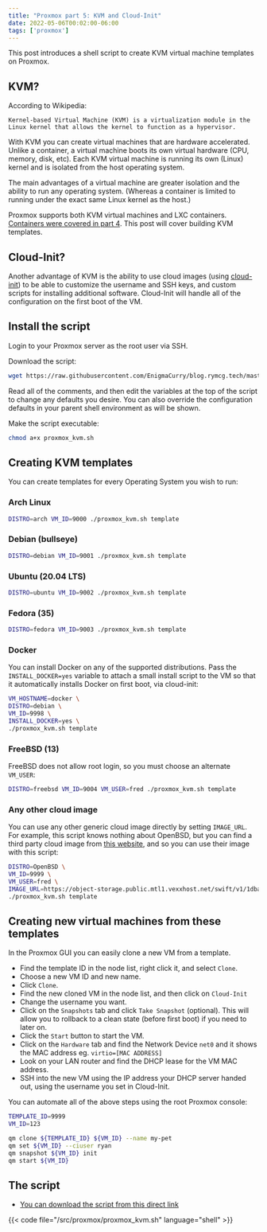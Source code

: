 ```yaml
---
title: "Proxmox part 5: KVM and Cloud-Init"
date: 2022-05-06T00:02:00-06:00
tags: ['proxmox']
---
```


This post introduces a shell script to create KVM virtual machine
templates on Proxmox.

## KVM?

According to Wikipedia:

```
Kernel-based Virtual Machine (KVM) is a virtualization module in the
Linux kernel that allows the kernel to function as a hypervisor.
```

With KVM you can create virtual machines that are hardware
accelerated. Unlike a container, a virtual machine boots its own
virtual hardware (CPU, memory, disk, etc). Each KVM virtual machine is
running its own (Linux) kernel and is isolated from the host operating
system.

The main advantages of a virtual machine are greater isolation and the
ability to run any operating system. (Whereas a container is limited
to running under the exact same Linux kernel as the host.)

Proxmox supports both KVM virtual machines and LXC containers.
[Containers were covered in part 4](./04-containers). This post will
cover building KVM templates. 

## Cloud-Init?

Another advantage of KVM is the ability to use cloud images (using
[cloud-init](https://pve.proxmox.com/wiki/Cloud-Init_Support)) to be
able to customize the username and SSH keys, and custom scripts for
installing additional software. Cloud-Init will handle all of the
configuration on the first boot of the VM.

## Install the script

Login to your Proxmox server as the root user via SSH.

Download the script:

```bash
wget https://raw.githubusercontent.com/EnigmaCurry/blog.rymcg.tech/master/src/proxmox/proxmox_kvm.sh
```

Read all of the comments, and then edit the variables at the top of
the script to change any defaults you desire. You can also override
the configuration defaults in your parent shell environment as will be
shown.

Make the script executable:

```bash
chmod a+x proxmox_kvm.sh
```

## Creating KVM templates

You can create templates for every Operating System you wish to run:

### Arch Linux

```bash
DISTRO=arch VM_ID=9000 ./proxmox_kvm.sh template
```

### Debian (bullseye)

```bash
DISTRO=debian VM_ID=9001 ./proxmox_kvm.sh template
```

### Ubuntu (20.04 LTS)

```bash
DISTRO=ubuntu VM_ID=9002 ./proxmox_kvm.sh template
```

### Fedora (35)

```bash
DISTRO=fedora VM_ID=9003 ./proxmox_kvm.sh template
```

### Docker

You can install Docker on any of the supported distributions. Pass the
`INSTALL_DOCKER=yes` variable to attach a small install script to the
VM so that it automatically installs Docker on first boot, via
cloud-init:

```bash
VM_HOSTNAME=docker \
DISTRO=debian \
VM_ID=9998 \
INSTALL_DOCKER=yes \
./proxmox_kvm.sh template
```

### FreeBSD (13)

FreeBSD does not allow root login, so you must choose an alternate `VM_USER`:

```bash
DISTRO=freebsd VM_ID=9004 VM_USER=fred ./proxmox_kvm.sh template
```

### Any other cloud image

You can use any other generic cloud image directly by setting
`IMAGE_URL`. For example, this script knows nothing about OpenBSD, but
you can find a third party cloud image from [this
website](https://bsd-cloud-image.org/), and so you can use their image
with this script:

```bash
DISTRO=OpenBSD \
VM_ID=9999 \
VM_USER=fred \
IMAGE_URL=https://object-storage.public.mtl1.vexxhost.net/swift/v1/1dbafeefbd4f4c80864414a441e72dd2/bsd-cloud-image.org/images/openbsd/7.0/2021-12-11/openbsd-7.0.qcow2 \
./proxmox_kvm.sh template
```

## Creating new virtual machines from these templates

In the Proxmox GUI you can easily clone a new VM from a template. 

 * Find the template ID in the node list, right click it, and select
`Clone`. 
 * Choose a new VM ID and new name.
 * Click `Clone`.
 * Find the new cloned VM in the node list, and then click on `Cloud-Init`
 * Change the username you want.
 * Click on the `Snapshots` tab and click `Take Snapshot` (optional).
   This will allow you to rollback to a clean state (before first
   boot) if you need to later on.
 * Click the `Start` button to start the VM.
 * Click on the `Hardware` tab and find the Network Device `net0` and
   it shows the MAC address eg. `virtio=[MAC ADDRESS]`
 * Look on your LAN router and find the DHCP lease for the VM MAC
   address.
 * SSH into the new VM using the IP address your DHCP server handed
   out, using the username you set in Cloud-Init.

You can automate all of the above steps using the root Proxmox
console:

```bash
TEMPLATE_ID=9999
VM_ID=123

qm clone ${TEMPLATE_ID} ${VM_ID} --name my-pet
qm set ${VM_ID} --ciuser ryan
qm snapshot ${VM_ID} init
qm start ${VM_ID}
```

## The script

 * [You can download the script from this direct link](https://raw.githubusercontent.com/EnigmaCurry/blog.rymcg.tech/master/src/proxmox/proxmox_kvm.sh)

{{< code file="/src/proxmox/proxmox_kvm.sh" language="shell" >}}
